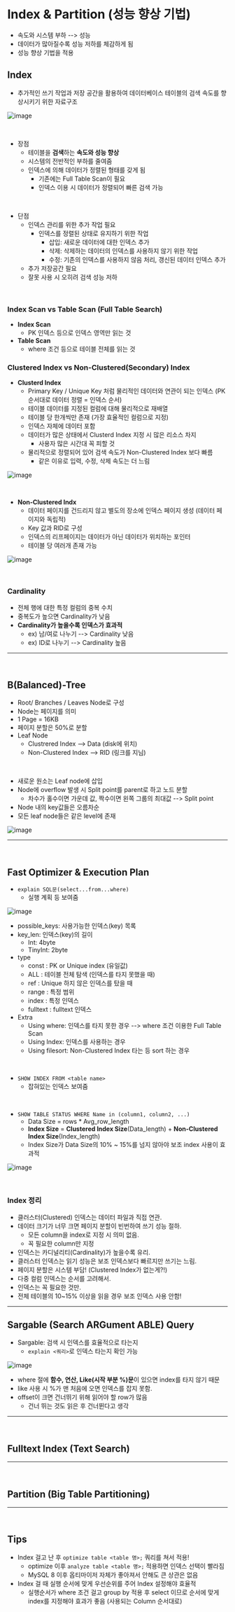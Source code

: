 # **Index & Partition (성능 향상 기법)**

- 속도와 시스템 부하 --> 성능
- 데이터가 많아질수록 성능 저하를 체감하게 됨
- 성능 향상 기법을 적용

## **Index**

- 추가적인 쓰기 작업과 저장 공간을 활용하여 데이터베이스 테이블의 검색 속도를 향상시키기 위한 자료구조

![image](https://user-images.githubusercontent.com/60606025/153536484-da220c37-f364-48a0-b518-ac1abe1c6fac.png)

<br>

- 장점
  - 테이블을 **검색**하는 **속도와 성능 향상**
  - 시스템의 전반적인 부하를 줄여줌
  - 인덱스에 의해 데이터가 정렬된 형태를 갖게 됨
    - 기존에는 Full Table Scan이 필요
    - 인덱스 이용 시 데이터가 정렬되어 빠른 검색 가능

<br>

- 단점
  - 인덱스 관리를 위한 추가 작업 필요
    - 인덱스를 정렬된 상태로 유지하기 위한 작업
      - 삽입: 새로운 데이터에 대한 인덱스 추가
      - 삭제: 삭제하는 데이터의 인덱스를 사용하지 않기 위한 작업
      - 수정: 기존의 인덱스를 사용하지 않음 처리, 갱신된 데이터 인덱스 추가
  - 추가 저장공간 필요
  - 잘못 사용 시 오히려 검색 성능 저하

<br>

### Index Scan vs Table Scan (Full Table Search)

- **Index Scan**
  - PK 인덱스 등으로 인덱스 영역만 읽는 것
- **Table Scan**
  - where 조건 등으로 테이블 전체를 읽는 것
    <br>

### Clustered Index vs Non-Clustered(Secondary) Index

- **Clusterd Index**
  - Primary Key / Unique Key 처럼 물리적인 데이터와 연관이 되는 인덱스 (PK 순서대로 데이터 정렬 = 인덱스 순서)
  - 테이블 데이터를 지정된 컬럼에 대해 물리적으로 재배열
  - 테이블 당 한개씩만 존재 (가장 효율적인 컬럼으로 지정)
  - 인덱스 자체에 데이터 포함
  - 데이터가 많은 상태에서 Clusterd Index 지정 시 많은 리소스 차지
    - 사용자 많은 시간대 꼭 피할 것
  - 물리적으로 정렬되어 있어 검색 속도가 Non-Clustered Index 보다 빠름
    - 같은 이유로 입력, 수정, 삭제 속도는 더 느림

![image](https://user-images.githubusercontent.com/60606025/153539936-71486400-2f84-497e-b43d-403429582bd9.png)

<br>

- **Non-Clustered Indx**
  - 데이터 페이지를 건드리지 않고 별도의 장소에 인덱스 페이지 생성 (데이터 페이지와 독립적)
  - Key 값과 RID로 구성
  - 인덱스의 리프페이지는 데이터가 아닌 데이터가 위치하는 포인터
  - 테이블 당 여러개 존재 가능

![image](https://user-images.githubusercontent.com/60606025/153540326-16a1ed97-f82f-49e8-838c-2157dc3c8eab.png)

<br>

### Cardinality

- 전체 행에 대한 특정 컬럼의 중복 수치
- 중복도가 높으면 Cardinality가 낮음
- **Cardinality가 높을수록 인덱스가 효과적**
  - ex) 남/여로 나누기 --> Cardinality 낮음
  - ex) ID로 나누기 --> Cardinality 높음

---

<br>

## **B(Balanced)-Tree**

- Root/ Branches / Leaves Node로 구성
- Node는 페이지를 의미
- 1 Page = 16KB
- 페이지 분할은 50%로 분할
- Leaf Node
  - Clustrered Index --> Data (disk에 위치)
  - Non-Clustered Index --> RID (링크를 지님)

<br>

- 새로운 원소는 Leaf node에 삽입
- Node에 overflow 발생 시 Split point를 parent로 하고 노드 분할
  - 차수가 홀수이면 가운데 값, 짝수이면 왼쪽 그룹의 최대값 --> Split point
- Node 내의 key값들은 오름차순
- 모든 leaf node들은 같은 level에 존재

![image](https://user-images.githubusercontent.com/60606025/153542417-233f5aed-b02f-403a-bfa5-9337b00645bd.png)

---

<br>

## **Fast Optimizer & Execution Plan**

- `explain SQL문(select...from...where)`
  - 실행 계획 등 보여줌

![image](https://user-images.githubusercontent.com/60606025/153544299-7b94e43f-0a50-41ea-9eaa-02a59a6c5fe0.png)

- possible_keys: 사용가능한 인덱스(key) 목록
- key_len: 인덱스(key)의 길이
  - Int: 4byte
  - TinyInt: 2byte
- type
  - const : PK or Unique index (유일값)
  - ALL : 테이블 전체 탐색 (인덱스를 타지 못했을 때)
  - ref : Unique 하지 않은 인덱스를 탔을 때
  - range : 특정 범위
  - index : 특정 인덱스
  - fulltext : fulltext 인덱스
- Extra
  - Using where: 인덱스를 타지 못한 경우 --> where 조건 이용한 Full Table Scan
  - Using Index: 인덱스를 사용하는 경우
  - Using filesort: Non-Clustered Index 타는 등 sort 하는 경우

<br>

- `SHOW INDEX FROM <table name>`
  - 잡혀있는 인덱스 보여줌

<br>

- `SHOW TABLE STATUS WHERE Name in (column1, column2, ...)`
  - Data Size = rows \* Avg_row_length
  - **Index Size** = **Clustered Index Size**(Data_length) + **Non-Clustered Index Size**(Index_length)
  - Index Size가 Data Size의 10% ~ 15%를 넘지 않아야 보조 index 사용이 효과적

![image](https://user-images.githubusercontent.com/60606025/153547579-07a26f71-5c91-4fdf-b512-46e143810dd0.png)

<br>

### Index 정리

- 클러스터(Clustered) 인덱스는 데이터 파일과 직접 연관.
- 데이터 크기가 너무 크면 페이지 분할이 빈번하여 쓰기 성능 절하.
  - 모든 column을 index로 지정 시 의미 없음.
  - 꼭 필요한 column만 지정
- 인덱스는 카디널리티(Cardinality)가 높을수록 유리.
- 클러스터 인덱스는 읽기 성능은 보조 인덱스보다 빠르지만 쓰기는 느림.
- 페이지 분할은 시스템 부담! (Clustered Index가 없는게?!)
- 다중 컬럼 인덱스는 순서를 고려해서.
- 인덱스는 꼭 필요한 것만.
- 전체 테이블의 10~15% 이상을 읽을 경우 보조 인덱스 사용 안함!

---

## **Sargable (Search ARGument ABLE) Query**

- Sargable: 검색 시 인덱스를 효율적으로 타는지
  - `explain <쿼리>`로 인덱스 타는지 확인 가능

![image](https://user-images.githubusercontent.com/60606025/153549079-442ff1eb-00dd-486f-a382-f46b2e0e12be.png)

- where 절에 **함수, 연산, Like(시작 부분 %)문**이 있으면 index를 타지 않기 때문
- like 사용 시 %가 맨 처음에 오면 인덱스를 잡지 못함.
- offset이 크면 건너뛰기 위해 읽어야 할 row가 많음
  - 건너 뛰는 것도 읽은 후 건너뛴다고 생각

---

<br>

## **Fulltext Index (Text Search)**

---

<br>

## **Partition (Big Table Partitioning)**

---

<br>

## Tips

- Index 걸고 난 후 `optimize table <table 명>;` 쿼리를 쳐서 적용!
  - optimize 이후 `analyze table <table 명>;` 적용하면 인덱스 선택이 빨라짐
  - MySQL 8 이후 옵티마이저 자체가 좋아져서 안해도 큰 상관은 없음
- Index 걸 때 실행 순서에 맞게 우선순위를 주어 Index 설정해야 효율적
  - 실행순서가 where 조건 걸고 group by 적용 후 select 이므로 순서에 맞게 index를 지정해야 효과가 좋음 (사용되는 Column 순서대로)
